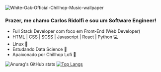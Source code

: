 ![White-Oak-Official-Chillhop-Music-wallpaper](https://user-images.githubusercontent.com/27232476/142006943-538c42ca-babc-4df4-8b3d-5805c06283c0.gif)

### Prazer, me chamo Carlos Ridolfi e sou um Software Engineer!
- Full Stack Developer com foco em Front-End (Web Developer)
- HTML | CSS | SCSS | Javascript | React | Python 💻
- Linux 🐧
- Estudando Data Science 🎲
- Apaixonado por Chillhop Lofi 🦝

![Anurag's GitHub stats](https://github-readme-stats.vercel.app/api?username=carlosridolfi&count_private=true&show_icons=true&theme=dark)
 [![Top Langs](https://github-readme-stats.vercel.app/api/top-langs/?username=carlosridolfi&langs_count=8&theme=dark)](https://github.com/anuraghazra/github-readme-stats)


